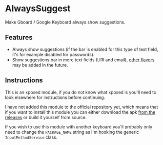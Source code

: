 AlwaysSuggest
=============

Make Gboard / Google Keyboard always show suggestions.

Features
---------

* Always show suggestions (if the bar is enabled for this type of text field, it's for example disabled for passwords).
* Show suggestions bar in more text fields (URI and email), [other flavors](https://developer.android.com/reference/android/text/InputType.html) may be added in the future.

Instructions
-----------

This is an xposed module, if you do not know what xposed is you'll need to look elsewhere for instructions before continuing.

I have not added this module to the official repository yet, which means that if you want to install this module you can either download the apk [from the releases](https://github.com/aqt/AlwaysSuggest/releases/latest) or build it yourself from source.

If you wish to use this module with another keyboard you'll probably only need to change the `PACKAGE_NAME` string as I'm hooking the generic `InputMethodService` class.
